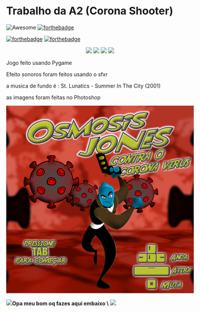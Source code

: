 # Trabalho da A2 (Corona Shooter) 
![Awesome](https://cdn.rawgit.com/sindresorhus/awesome/d7305f38d29fed78fa85652e3a63e154dd8e8829/media/badge.svg) [![forthebadge](https://forthebadge.com/images/badges/works-on-my-machine.svg)](https://forthebadge.com)


[![forthebadge](http://forthebadge.com/images/badges/made-with-python.svg)](http://forthebadge.com)  [![forthebadge](https://forthebadge.com/images/badges/0-percent-optimized.svg)](https://forthebadge.com)

<p align="center">
  
  <img src='https://img.shields.io/github/languages/code-size/Luigivbm/Corona-Shooter' />
  
  <img src='https://img.shields.io/github/last-commit/Luigivbm/Corona-Shooter' />

  <img src='https://img.shields.io/github/forks/Luigivbm/Corona-Shooter?style=social' />

  <img src='https://img.shields.io/github/stars/Luigivbm/Corona-Shooter?style=social' />


  </a>
</p>


Jogo feito usando Pygame 


Efeito sonoros foram feitos usando o sfxr


a musica de fundo é : St. Lunatics - Summer In The City (2001)


as imagens foram feitas no Photoshop







![image](https://github.com/Luigivbm/Corona-Shooter/blob/main/img/intro.png?raw=true)









[<img align="left" height="150px" src="https://i.postimg.cc/c4MC9HfC/173149-F5-3-F57-40-C7-9496-7-BEDCDF4-B1-A9.png">](https://www.beautifyconverter.com/steganographic-decoder.php)  
<h4 style="margin-top: 0px; padding-top: 0px;">Opa meu bom oq fazes aqui embaixo \ <img src='https://img.shields.io/reddit/subreddit-subscribers/porramauricio?style=social' />

</h4>
